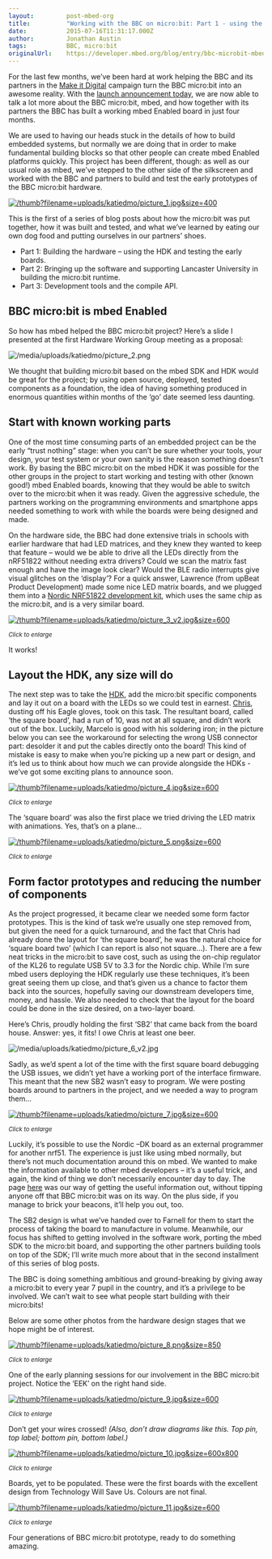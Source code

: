 ```yaml
---
layout:         post-mbed-org
title:          "Working with the BBC on micro:bit: Part 1 - using the mbed HDK"
date:           2015-07-16T11:31:17.000Z
author:         Jonathan Austin
tags:           BBC, micro:bit
originalUrl:    https://developer.mbed.org/blog/entry/bbc-microbit-mbed-hdk/
---
```


<p>
  For the last few months, we’ve been hard at work helping the BBC
  and its partners in the <a href=
  "http://www.bbc.co.uk/programmes/articles/1gkwk58DPmRzt2TzDp3pr9x/about-make-it-digital"
  rel="nofollow">Make it Digital</a> campaign turn the BBC
  micro:bit into an awesome reality. With the <a href=
  "http://www.bbc.co.uk/mediacentre/mediapacks/microbit" rel=
  "nofollow">launch announcement today</a>, we are now able to talk
  a lot more about the BBC micro:bit, mbed, and how together with
  its partners the BBC has built a working mbed Enabled board in
  just four months.
</p>
<p>
  We are used to having our heads stuck in the details of how to
  build embedded systems, but normally we are doing that in order
  to make fundamental building blocks so that other people can
  create mbed Enabled platforms quickly. This project has been
  different, though: as well as our usual role as mbed, we’ve
  stepped to the other side of the silkscreen and worked with the
  BBC and partners to build and test the early prototypes of the
  BBC micro:bit hardware.
</p>
<p>
  <a href="/media/uploads/katiedmo/picture_1.jpg"><img src=
  "https://developer.mbed.org/thumb?filename=uploads/katiedmo/picture_1.jpg&amp;size=400"
  alt="/thumb?filename=uploads/katiedmo/picture_1.jpg&amp;size=400"
  title=
  "/thumb?filename=uploads/katiedmo/picture_1.jpg&amp;size=400"></a><br>
  </p>
<p>
  This is the first of a series of blog posts about how the
  micro:bit was put together, how it was built and tested, and what
  we’ve learned by eating our own dog food and putting ourselves in
  our partners’ shoes.
</p>
<ul>
  <li>Part 1: Building the hardware – using the HDK and testing the
  early boards.
  </li>
  <li>Part 2: Bringing up the software and supporting Lancaster
  University in building the micro:bit runtime.
  </li>
  <li>Part 3: Development tools and the compile API.
  </li>
</ul>
<h2>
  BBC micro:bit is mbed Enabled
</h2>
<p>
  So how has mbed helped the BBC micro:bit project? Here’s a slide
  I presented at the first Hardware Working Group meeting as a
  proposal:
</p>
<p>
  <img src=
  "https://developer.mbed.org/media/uploads/katiedmo/picture_2.png"
  alt="/media/uploads/katiedmo/picture_2.png" title=
  "/media/uploads/katiedmo/picture_2.png">
</p>
<p>
  We thought that building micro:bit based on the mbed SDK and HDK
  would be great for the project; by using open source, deployed,
  tested components as a foundation, the idea of having something
  produced in enormous quantities within months of the ‘go’ date
  seemed less daunting.
</p>
<h2>
  Start with known working parts
</h2>
<p>
  One of the most time consuming parts of an embedded project can
  be the early “trust nothing” stage: when you can’t be sure
  whether your tools, your design, your test system or your own
  sanity is the reason something doesn’t work. By basing the BBC
  micro:bit on the mbed HDK it was possible for the other groups in
  the project to start working and testing with other (known good!)
  mbed Enabled boards, knowing that they would be able to switch
  over to the micro:bit when it was ready. Given the aggressive
  schedule, the partners working on the programming environments
  and smartphone apps needed something to work with while the
  boards were being designed and made.
</p>
<p>
  On the hardware side, the BBC had done extensive trials in
  schools with earlier hardware that had LED matrices, and they
  knew they wanted to keep that feature – would we be able to drive
  all the LEDs directly from the nRF51822 without needing extra
  drivers? Could we scan the matrix fast enough and have the image
  look clear? Would the BLE radio interrupts give visual glitches
  on the ‘display’? For a quick answer, Lawrence (from upBeat
  Product Development) made some nice LED matrix boards, and we
  plugged them into a <a href=
  "https://developer.mbed.org/platforms/Nordic-nRF51822/">Nordic
  NRF51822 development kit</a>, which uses the same chip as the
  micro:bit, and is a very similar board.
</p>
<p>
  <a href="/media/uploads/katiedmo/picture_3_v2.jpg"><img src=
  "https://developer.mbed.org/thumb?filename=uploads/katiedmo/picture_3_v2.jpg&amp;size=600"
  alt=
  "/thumb?filename=uploads/katiedmo/picture_3_v2.jpg&amp;size=600"
  title=
  "/thumb?filename=uploads/katiedmo/picture_3_v2.jpg&amp;size=600"></a><br>

  <sup><em>Click to enlarge</em></sup>
</p>
<p>
  It works!
</p>
<h2>
  Layout the HDK, any size will do
</h2>
<p>
  The next step was to take the <a href=
  "https://developer.mbed.org/teams/mbed/code/mbed-HDK/">HDK</a>,
  add the micro:bit specific components and lay it out on a board
  with the LEDs so we could test in earnest. <a href=
  "https://developer.mbed.org/users/chris/">Chris</a>, dusting off
  his Eagle gloves, took on this task. The resultant board, called
  ‘the square board’, had a run of 10, was not at all square, and
  didn’t work out of the box. Luckily, Marcelo is good with his
  soldering iron; in the picture below you can see the workaround
  for selecting the wrong USB connector part: desolder it and put
  the cables directly onto the board! This kind of mistake is easy
  to make when you’re picking up a new part or design, and it’s led
  us to think about how much we can provide alongside the HDKs -
  we’ve got some exciting plans to announce soon.
</p>
<p>
  <a href="/media/uploads/katiedmo/picture_4.jpg"><img src=
  "https://developer.mbed.org/thumb?filename=uploads/katiedmo/picture_4.jpg&amp;size=600"
  alt="/thumb?filename=uploads/katiedmo/picture_4.jpg&amp;size=600"
  title=
  "/thumb?filename=uploads/katiedmo/picture_4.jpg&amp;size=600"></a><br>

  <sup><em>Click to enlarge</em></sup>
</p>
<p>
  The ‘square board’ was also the first place we tried driving the
  LED matrix with animations. Yes, that’s on a plane…
</p>
<p>
  <a href="/media/uploads/katiedmo/picture_5.png"><img src=
  "https://developer.mbed.org/thumb?filename=uploads/katiedmo/picture_5.png&amp;size=600"
  alt="/thumb?filename=uploads/katiedmo/picture_5.png&amp;size=600"
  title=
  "/thumb?filename=uploads/katiedmo/picture_5.png&amp;size=600"></a><br>

  <sup><em>Click to enlarge</em></sup>
</p>
<h2>
  Form factor prototypes and reducing the number of components
</h2>
<p>
  As the project progressed, it became clear we needed some form
  factor prototypes. This is the kind of task we’re usually one
  step removed from, but given the need for a quick turnaround, and
  the fact that Chris had already done the layout for ‘the square
  board’, he was the natural choice for ‘square board two’ (which I
  can report is also not square…). There are a few neat tricks in
  the micro:bit to save cost, such as using the on-chip regulator
  of the KL26 to regulate USB 5V to 3.3 for the Nordic chip. While
  I’m sure mbed users deploying the HDK regularly use these
  techniques, it’s been great seeing them up close, and that’s
  given us a chance to factor them back into the sources, hopefully
  saving our downstream developers time, money, and hassle. We also
  needed to check that the layout for the board could be done in
  the size desired, on a two-layer board.
</p>
<p>
  Here’s Chris, proudly holding the first ‘SB2’ that came back from
  the board house. Answer: yes, it fits! I owe Chris at least one
  beer.
</p>
<p>
  <img src=
  "https://developer.mbed.org/media/uploads/katiedmo/picture_6_v2.jpg"
  alt="/media/uploads/katiedmo/picture_6_v2.jpg" title=
  "/media/uploads/katiedmo/picture_6_v2.jpg">
</p>
<p>
  Sadly, as we’d spent a lot of the time with the first square
  board debugging the USB issues, we didn’t yet have a working port
  of the interface firmware. This meant that the new SB2 wasn’t
  easy to program. We were posting boards around to partners in the
  project, and we needed a way to program them…
</p>
<p>
  <a href="/media/uploads/katiedmo/picture_7.jpg"><img src=
  "https://developer.mbed.org/thumb?filename=uploads/katiedmo/picture_7.jpg&amp;size=600"
  alt="/thumb?filename=uploads/katiedmo/picture_7.jpg&amp;size=600"
  title=
  "/thumb?filename=uploads/katiedmo/picture_7.jpg&amp;size=600"></a><br>

  <sup><em>Click to enlarge</em></sup>
</p>
<p>
  Luckily, it’s possible to use the Nordic –DK board as an external
  programmer for another nrf51. The experience is just like using
  mbed normally, but there’s not much documentation around this on
  mbed. We wanted to make the information available to other mbed
  developers – it’s a useful trick, and again, the kind of thing we
  don’t necessarily encounter day to day. The page <a href=
  "https://developer.mbed.org/users/MarceloSalazar/notebook/programming-a-minibeacon-bluetooth-module-nordic-n/">
  here</a> was our way of getting the useful information out,
  without tipping anyone off that BBC micro:bit was on its way. On
  the plus side, if you manage to brick your beacons, it’ll help
  you out, too.
</p>
<p>
  The SB2 design is what we’ve handed over to Farnell for them to
  start the process of taking the board to manufacture in volume.
  Meanwhile, our focus has shifted to getting involved in the
  software work, porting the mbed SDK to the micro:bit board, and
  supporting the other partners building tools on top of the SDK;
  I’ll write much more about that in the second installment of this
  series of blog posts.
</p>
<p>
  The BBC is doing something ambitious and ground-breaking by
  giving away a micro:bit to every year 7 pupil in the country, and
  it’s a privilege to be involved. We can’t wait to see what people
  start building with their micro:bits!
</p>
<p>
  Below are some other photos from the hardware design stages that
  we hope might be of interest.
</p>
<p>
  <a href="/media/uploads/katiedmo/picture_8.png"><img src=
  "https://developer.mbed.org/thumb?filename=uploads/katiedmo/picture_8.png&amp;size=850"
  alt="/thumb?filename=uploads/katiedmo/picture_8.png&amp;size=850"
  title=
  "/thumb?filename=uploads/katiedmo/picture_8.png&amp;size=850"></a><br>

  <sup><em>Click to enlarge</em></sup>
</p>
<p>
  One of the early planning sessions for our involvement in the BBC
  micro:bit project. Notice the ‘EEK’ on the right hand side.
</p>
<p>
  <a href="/media/uploads/katiedmo/picture_9.jpg"><img src=
  "https://developer.mbed.org/thumb?filename=uploads/katiedmo/picture_9.jpg&amp;size=600"
  alt="/thumb?filename=uploads/katiedmo/picture_9.jpg&amp;size=600"
  title=
  "/thumb?filename=uploads/katiedmo/picture_9.jpg&amp;size=600"></a><br>

  <sup><em>Click to enlarge</em></sup>
</p>
<p>
  Don’t get your wires crossed! <em>(Also, don’t draw diagrams like
  this. Top pin, top label; bottom pin, bottom label.)</em>
</p>
<p>
  <a href="/media/uploads/katiedmo/picture_10.jpg"><img src=
  "https://developer.mbed.org/thumb?filename=uploads/katiedmo/picture_10.jpg&amp;size=600x800"
  alt=
  "/thumb?filename=uploads/katiedmo/picture_10.jpg&amp;size=600x800"
  title=
  "/thumb?filename=uploads/katiedmo/picture_10.jpg&amp;size=600x800"></a><br>

  <sup><em>Click to enlarge</em></sup>
</p>
<p>
  Boards, yet to be populated. These were the first boards with the
  excellent design from Technology Will Save Us. Colours are not
  final.
</p>
<p>
  <a href="/media/uploads/katiedmo/picture_11.jpg"><img src=
  "https://developer.mbed.org/thumb?filename=uploads/katiedmo/picture_11.jpg&amp;size=600"
  alt=
  "/thumb?filename=uploads/katiedmo/picture_11.jpg&amp;size=600"
  title=
  "/thumb?filename=uploads/katiedmo/picture_11.jpg&amp;size=600"></a><br>

  <sup><em>Click to enlarge</em></sup>
</p>
<p>
  Four generations of BBC micro:bit prototype, ready to do
  something amazing.
</p>

